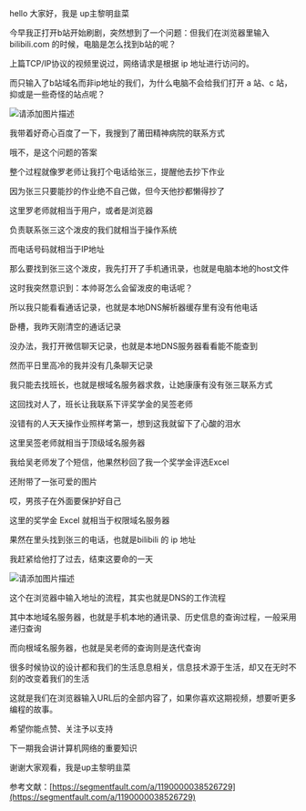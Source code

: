 hello 大家好，我是 up主黎明韭菜

今早我正打开b站开始刷剧，突然想到了一个问题：但我们在浏览器里输入 bilibili.com 的时候，电脑是怎么找到b站的呢？

上篇TCP/IP协议的视频里说过，网络请求是根据 ip 地址进行访问的。

而只输入了b站域名而非ip地址的我们，为什么电脑不会给我们打开 a 站、c 站，抑或是一些奇怪的站点呢？

![请添加图片描述](https://img-blog.csdnimg.cn/658007e4448d4cf2a2e40861c3dcf185.png)


我带着好奇心百度了一下，我搜到了莆田精神病院的联系方式

哦不，是这个问题的答案

整个过程就像罗老师让我打个电话给张三，提醒他去抄下作业

因为张三只要能抄的作业绝不自己做，但今天他抄都懒得抄了

这里罗老师就相当于用户，或者是浏览器

负责联系张三这个泼皮的我们就相当于操作系统

而电话号码就相当于IP地址

那么要找到张三这个泼皮，我先打开了手机通讯录，也就是电脑本地的host文件

这时我突然意识到：本帅哥怎么会留泼皮的电话呢？

所以我只能看看通话记录，也就是本地DNS解析器缓存里有没有他电话

卧槽，我昨天刚清空的通话记录

没办法，我打开微信聊天记录，也就是本地DNS服务器看看能不能查到

然而平日里高冷的我并没有几条聊天记录

我只能去找班长，也就是根域名服务器求救，让她康康有没有张三联系方式

这回找对人了，班长让我联系下评奖学金的吴签老师

没错有的人天天操作业照样考第一，想到这我就留下了心酸的泪水

这里吴签老师就相当于顶级域名服务器

我给吴老师发了个短信，他果然秒回了我一个奖学金评选Excel

还附带了一张可爱的图片

哎，男孩子在外面要保护好自己

这里的奖学金 Excel 就相当于权限域名服务器

果然在里头找到张三的电话，也就是bilibili 的 ip 地址

我赶紧给他打了过去，结束这要命的一天

![请添加图片描述](https://img-blog.csdnimg.cn/495f059303624e41b2bb682a9cb6f5e2.png?x-oss-process=image/watermark,type_ZmFuZ3poZW5naGVpdGk,shadow_10,text_aHR0cHM6Ly9ibG9nLmNzZG4ubmV0L3FxXzQzMzc3NzQ5,size_16,color_FFFFFF,t_70)


这个在浏览器中输入地址的流程，其实也就是DNS的工作流程

其中本地域名服务器，也就是手机本地的通讯录、历史信息的查询过程，一般采用递归查询

而向根域名服务器，也就是吴老师的查询则是迭代查询



很多时候协议的设计都和我们的生活息息相关，信息技术源于生活，却又在无时不刻的改变着我们的生活

这就是我们在浏览器输入URL后的全部内容了，如果你喜欢这期视频，想要听更多编程的故事。

希望你能点赞、关注予以支持

下一期我会讲计算机网络的重要知识

谢谢大家观看，我是up主黎明韭菜

参考文献：[https://segmentfault.com/a/1190000038526729](https://segmentfault.com/a/1190000038526729)
